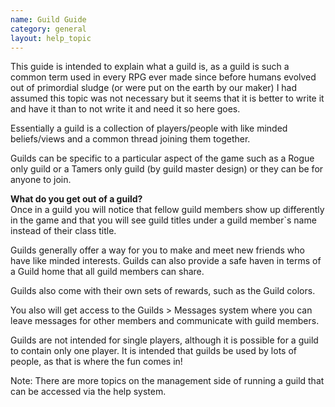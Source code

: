 ```yaml
---
name: Guild Guide
category: general
layout: help_topic
---
```

This guide is intended to explain what a guild is, as a guild is such a common term used in every RPG ever made since before humans evolved out of primordial sludge (or were put on the earth by our maker) I had assumed this topic was not necessary but it seems that it is better to write it and have it than to not write it and need it so here goes.

Essentially a guild is a collection of players/people with like minded beliefs/views and a common thread joining them together.

Guilds can be specific to a particular aspect of the game such as a Rogue only guild or a Tamers only guild (by guild master design) or they can be for anyone to join.

**What do you get out of a guild?**  
Once in a guild you will notice that fellow guild members show up differently in the game and that you will see guild titles under a guild member\`s name instead of their class title.

Guilds generally offer a way for you to make and meet new friends who have like minded interests. Guilds can also provide a safe haven in terms of a Guild home that all guild members can share.

Guilds also come with their own sets of rewards, such as the Guild colors.  

You also will get access to the Guilds > Messages system where you can leave messages for other members and communicate with guild members.

Guilds are not intended for single players, although it is possible for a guild to contain only one player. It is intended that guilds be used by lots of people, as that is where the fun comes in!

Note: There are more topics on the management side of running a guild that can be accessed via the help system.